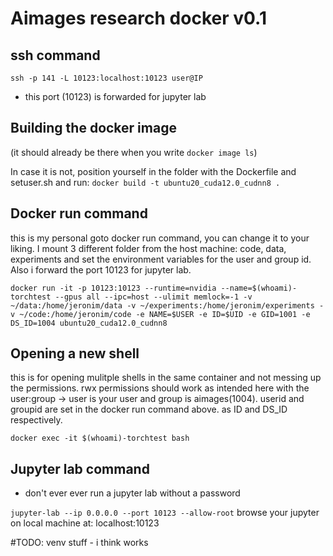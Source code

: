 # Aimages research docker v0.1

## ssh command
`ssh -p 141 -L 10123:localhost:10123 user@IP`

* this port (10123) is forwarded for jupyter lab

## Building the docker image 
(it should already be there when you write `docker image ls`)

In case it is not, position yourself in the folder with the Dockerfile and setuser.sh and run:
`docker build -t ubuntu20_cuda12.0_cudnn8 .`

## Docker run command
this is my personal goto docker run command, you can change it to your liking. I mount 3 different folder from the host machine: code, data, experiments and set the environment variables for the user and group id. Also i forward the port 10123 for jupyter lab.

`docker run -it -p 10123:10123 --runtime=nvidia --name=$(whoami)-torchtest --gpus all --ipc=host --ulimit memlock=-1 -v ~/data:/home/jeronim/data -v ~/experiments:/home/jeronim/experiments -v ~/code:/home/jeronim/code -e NAME=$USER -e ID=$UID -e GID=1001 -e DS_ID=1004 ubuntu20_cuda12.0_cudnn8`

## Opening a new shell
this is for opening mulitple shells in the same container and not messing up the permissions. rwx permissions should work as intended here with the user:group -> user is your user and group is aimages(1004). userid and groupid are set in the docker run command above. as ID and DS_ID respectively.

`docker exec -it $(whoami)-torchtest bash`

## Jupyter lab command
* don't ever ever run a jupyter lab without a password

`jupyter-lab --ip 0.0.0.0 --port 10123 --allow-root`
browse your jupyter on local machine at: localhost:10123

#TODO: venv stuff - i think works
